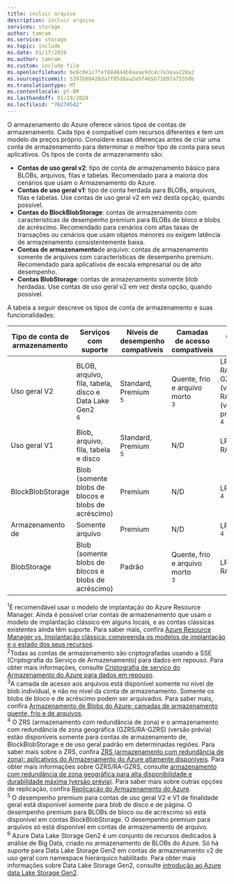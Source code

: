 ```yaml
---
title: incluir arquivo
description: incluir arquivo
services: storage
author: tamram
ms.service: storage
ms.topic: include
ms.date: 01/17/2020
ms.author: tamram
ms.custom: include file
ms.openlocfilehash: 6e8c0e1c7fef884844b8aaae9dc4c7e3eaa220a2
ms.sourcegitcommit: 5397b08426da7f05d8aa2e5f465b71b97a75550b
ms.translationtype: MT
ms.contentlocale: pt-BR
ms.lasthandoff: 01/19/2020
ms.locfileid: "76274542"
---
```

O armazenamento do Azure oferece vários tipos de contas de armazenamento. Cada tipo é compatível com recursos diferentes e tem um modelo de preços próprio. Considere essas diferenças antes de criar uma conta de armazenamento para determinar o melhor tipo de conta para seus aplicativos. Os tipos de conta de armazenamento são:

- **Contas de uso geral v2**: tipo de conta de armazenamento básico para BLOBs, arquivos, filas e tabelas. Recomendado para a maioria dos cenários que usam o Armazenamento do Azure.
- **Contas de uso geral v1**: tipo de conta herdada para BLOBs, arquivos, filas e tabelas. Use contas de uso geral v2 em vez desta opção, quando possível.
- **Contas do BlockBlobStorage**: contas de armazenamento com características de desempenho premium para BLOBs de bloco e blobs de acréscimo. Recomendado para cenários com altas taxas de transações ou cenários que usam objetos menores ou exigem latência de armazenamento consistentemente baixa.
- **Contas de armazenamento**de arquivo: contas de armazenamento somente de arquivos com características de desempenho premium. Recomendado para aplicativos de escala empresarial ou de alto desempenho.
- **Contas BlobStorage**: contas de armazenamento somente blob herdadas. Use contas de uso geral v2 em vez desta opção, quando possível.

A tabela a seguir descreve os tipos de conta de armazenamento e suas funcionalidades:

| Tipo de conta de armazenamento | Serviços com suporte                       | Níveis de desempenho compatíveis      | Camadas de acesso compatíveis         | Opções de replicação               | Modelo de implantação<div role="complementary" aria-labelledby="deployment-model"><sup>1</sup></div> | Criptografia<div role="complementary" aria-labelledby="encryption"><sup>2</sup></div> |
|----------------------|------------------------------------------|-----------------------------|--------------------------------|-----------------------------------|------------------------------|------------------------|
| Uso geral V2   | BLOB, arquivo, fila, tabela, disco e Data Lake Gen2<div role="complementary" aria-labelledby="data-lake-gen2"><sup>6</sup></div>      | Standard, Premium<div role="complementary" aria-labelledby="premium-performance"><sup>5</sup></div> | Quente, frio e arquivo morto<div role="complementary" aria-labelledby="archive"><sup>3</sup></div> | LRS, GRS, RA-GRS, ZRS, GZRS (visualização), RA-GZRS (versão prévia)<div role="complementary" aria-labelledby="zone-redundant-storage"><sup>4</sup></div> | Resource Manager             | Criptografado              |
| Uso geral V1   | Blob, arquivo, fila, tabela e disco       | Standard, Premium<div role="complementary" aria-labelledby="premium-performance"><sup>5</sup></div> | N/D                            | LRS, GRS, RA-GRS                  | Resource Manager, Clássico    | Criptografado              |
| BlockBlobStorage   | Blob (somente blobs de blocos e blobs de acréscimo) | Premium                       | N/D                            | LRS, ZRS<div role="complementary" aria-labelledby="zone-redundant-storage"><sup>4</sup></div>                               | Resource Manager             | Criptografado              |
| Armazenamento de   | Somente arquivo | Premium                       | N/D                            | LRS, ZRS<div role="complementary" aria-labelledby="zone-redundant-storage"><sup>4</sup></div>                               | Resource Manager             | Criptografado              |
| BlobStorage         | Blob (somente blobs de blocos e blobs de acréscimo) | Padrão                      | Quente, frio e arquivo morto<div role="complementary" aria-labelledby="archive"><sup>3</sup></div> | LRS, GRS, RA-GRS                  | Resource Manager             | Criptografado              |

<div id="deployment-model"><sup>1</sup>É recomendável usar o modelo de implantação do Azure Resource Manager. Ainda é possível criar contas de armazenamento que usam o modelo de implantação clássico em alguns locais, e as contas clássicas existentes ainda têm suporte. Para saber mais, confira <a href="https://docs.microsoft.com/azure/azure-resource-manager/resource-manager-deployment-model">Azure Resource Manager vs. Implantação clássica: compreenda os modelos de implantação e o estado dos seus recursos</a>.</div>

<div id="encryption"><sup>2</sup>Todas as contas de armazenamento são criptografadas usando a SSE (Criptografia do Serviço de Armazenamento) para dados em repouso. Para obter mais informações, consulte <a href="https://docs.microsoft.com/azure/storage/common/storage-service-encryption">Criptografia de serviço do Armazenamento do Azure para dados em repouso</a>.</div>

<div id="archive"><sup>3</sup>A camada de acesso aos arquivos está disponível somente no nível de blob individual, e não no nível da conta de armazenamento. Somente os blobs de bloco e de acréscimo podem ser arquivados. Para saber mais, confira <a href="https://docs.microsoft.com/azure/storage/blobs/storage-blob-storage-tiers">Armazenamento de Blobs do Azure: camadas de armazenamento quente, frio e de arquivos</a>.</div>

<div id="zone-redundant-storage"><sup>4</sup> O ZRS (armazenamento com redundância de zona) e o armazenamento com redundância de zona geográfica (GZRS/RA-GZRS) (versão prévia) estão disponíveis somente para contas de armazenamento de, BlockBlobStorage e de uso geral padrão em determinadas regiões. Para saber mais sobre o ZRS, confira <a href="https://docs.microsoft.com/azure/storage/common/storage-redundancy-zrs">ZRS (armazenamento com redundância de zona): aplicativos do Armazenamento do Azure altamente disponíveis</a>. Para obter mais informações sobre GZRS/RA-GZRS, consulte <a href="https://docs.microsoft.com/azure/storage/common/storage-redundancy-gzrs">armazenamento com redundância de zona geográfica para alta disponibilidade e durabilidade máxima (versão prévia)</a>. Para saber mais sobre outras opções de replicação, confira <a href="https://docs.microsoft.com/azure/storage/common/storage-redundancy">Replicação do Armazenamento do Azure</a>.</div>

<div id="premium-performance"><sup>5</sup> O desempenho premium para contas de uso geral V2 e V1 de finalidade geral está disponível somente para blob de disco e de página. O desempenho premium para BLOBs de bloco ou de acréscimo só está disponível em contas BlockBlobStorage. O desempenho premium para arquivos só está disponível em contas de armazenamento de arquivo.</div>

<div id="data-lake-gen2"><sup>6</sup> Azure Data Lake Storage Gen2 é um conjunto de recursos dedicados à análise de Big Data, criado no armazenamento de BLOBs do Azure. Só há suporte para Data Lake Storage Gen2 em contas de armazenamento v2 de uso geral com namespace hierárquico habilitado. Para obter mais informações sobre Data Lake Storage Gen2, consulte <a href="https://docs.microsoft.com/azure/storage/blobs/data-lake-storage-introduction">introdução ao Azure data Lake Storage Gen2</a>.</div>
